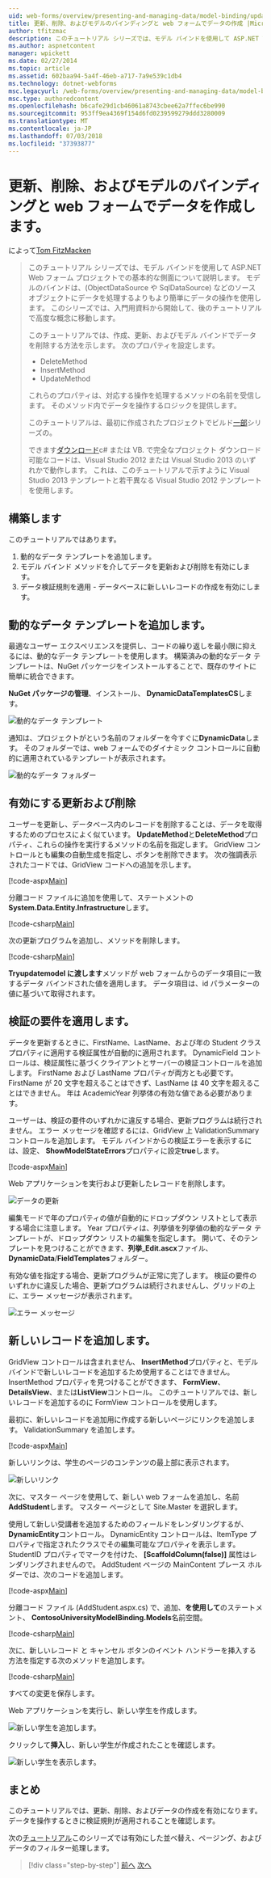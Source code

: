 ```yaml
---
uid: web-forms/overview/presenting-and-managing-data/model-binding/updating-deleting-and-creating-data
title: 更新、削除、およびモデルのバインディングと web フォームでデータの作成 |Microsoft Docs
author: tfitzmac
description: このチュートリアル シリーズでは、モデル バインドを使用して ASP.NET Web フォーム プロジェクトでの基本的な側面について説明します。 モデル バインドは、データの操作詳細直線にしています.
ms.author: aspnetcontent
manager: wpickett
ms.date: 02/27/2014
ms.topic: article
ms.assetid: 602baa94-5a4f-46eb-a717-7a9e539c1db4
ms.technology: dotnet-webforms
msc.legacyurl: /web-forms/overview/presenting-and-managing-data/model-binding/updating-deleting-and-creating-data
msc.type: authoredcontent
ms.openlocfilehash: b6cafe29d1cb46061a8743cbee62a7ffec6be990
ms.sourcegitcommit: 953ff9ea4369f154d6fd0239599279ddd3280009
ms.translationtype: MT
ms.contentlocale: ja-JP
ms.lasthandoff: 07/03/2018
ms.locfileid: "37393877"
---
```

<a name="updating-deleting-and-creating-data-with-model-binding-and-web-forms"></a>更新、削除、およびモデルのバインディングと web フォームでデータを作成します。
====================
によって[Tom FitzMacken](https://github.com/tfitzmac)

> このチュートリアル シリーズでは、モデル バインドを使用して ASP.NET Web フォーム プロジェクトでの基本的な側面について説明します。 モデルのバインドは、(ObjectDataSource や SqlDataSource) などのソース オブジェクトにデータを処理するよりもより簡単にデータの操作を使用します。 このシリーズでは、入門用資料から開始して、後のチュートリアルで高度な概念に移動します。
> 
> このチュートリアルでは、作成、更新、およびモデル バインドでデータを削除する方法を示します。 次のプロパティを設定します。
> 
> - DeleteMethod
> - InsertMethod
> - UpdateMethod
> 
> これらのプロパティは、対応する操作を処理するメソッドの名前を受信します。 そのメソッド内でデータを操作するロジックを提供します。
> 
> このチュートリアルは、最初に作成されたプロジェクトでビルド[一部](retrieving-data.md)シリーズの。
> 
> できます[ダウンロード](https://go.microsoft.com/fwlink/?LinkId=286116)c# または VB. で完全なプロジェクト ダウンロード可能なコードは、Visual Studio 2012 または Visual Studio 2013 のいずれかで動作します。 これは、このチュートリアルで示すように Visual Studio 2013 テンプレートと若干異なる Visual Studio 2012 テンプレートを使用します。


## <a name="what-youll-build"></a>構築します

このチュートリアルではあります。

1. 動的なデータ テンプレートを追加します。
2. モデル バインド メソッドを介してデータを更新および削除を有効にします。
3. データ検証規則を適用 - データベースに新しいレコードの作成を有効にします。

## <a name="add-dynamic-data-templates"></a>動的なデータ テンプレートを追加します。

最適なユーザー エクスペリエンスを提供し、コードの繰り返しを最小限に抑えるには、動的なデータ テンプレートを使用します。 構築済みの動的なデータ テンプレートは、NuGet パッケージをインストールすることで、既存のサイトに簡単に統合できます。

**NuGet パッケージの管理**、インストール、 **DynamicDataTemplatesCS**します。

![動的なデータ テンプレート](updating-deleting-and-creating-data/_static/image1.png)

通知は、プロジェクトがという名前のフォルダーを今すぐに**DynamicData**します。 そのフォルダーでは、web フォームでのダイナミック コントロールに自動的に適用されているテンプレートが表示されます。

![動的なデータ フォルダー](updating-deleting-and-creating-data/_static/image2.png)

## <a name="enable-updating-and-deleting"></a>有効にする更新および削除

ユーザーを更新し、データベース内のレコードを削除することは、データを取得するためのプロセスによく似ています。 **UpdateMethod**と**DeleteMethod**プロパティ、これらの操作を実行するメソッドの名前を指定します。 GridView コントロールとも編集の自動生成を指定し、ボタンを削除できます。 次の強調表示されたコードでは、GridView コードへの追加を示します。

[!code-aspx[Main](updating-deleting-and-creating-data/samples/sample1.aspx?highlight=4-5)]

分離コード ファイルに追加を使用して、ステートメントの**System.Data.Entity.Infrastructure**します。

[!code-csharp[Main](updating-deleting-and-creating-data/samples/sample2.cs)]

次の更新プログラムを追加し、メソッドを削除します。

[!code-csharp[Main](updating-deleting-and-creating-data/samples/sample3.cs)]

**Tryupdatemodel に渡します**メソッドが web フォームからのデータ項目に一致するデータ バインドされた値を適用します。 データ項目は、id パラメーターの値に基づいて取得されます。

## <a name="enforce-validation-requirements"></a>検証の要件を適用します。

データを更新するときに、FirstName、LastName、および年の Student クラス プロパティに適用する検証属性が自動的に適用されます。 DynamicField コントロールは、検証属性に基づくクライアントとサーバーの検証コントロールを追加します。 FirstName および LastName プロパティが両方とも必要です。 FirstName が 20 文字を超えることはできず、LastName は 40 文字を超えることはできません。 年は AcademicYear 列挙体の有効な値である必要があります。

ユーザーは、検証の要件のいずれかに違反する場合、更新プログラムは続行されません。 エラー メッセージを確認するには、GridView 上 ValidationSummary コントロールを追加します。 モデル バインドからの検証エラーを表示するには、設定、 **ShowModelStateErrors**プロパティに設定**true**します。 

[!code-aspx[Main](updating-deleting-and-creating-data/samples/sample4.aspx)]

Web アプリケーションを実行および更新したレコードを削除します。

![データの更新](updating-deleting-and-creating-data/_static/image3.png)

編集モードで年のプロパティの値が自動的にドロップダウン リストとして表示する場合に注意します。 Year プロパティは、列挙値を列挙値の動的なデータ テンプレートが、ドロップダウン リストの編集を指定します。 開いて、そのテンプレートを見つけることができます、**列挙\_Edit.ascx**ファイル、 **DynamicData**/**FieldTemplates**フォルダー。

有効な値を指定する場合、更新プログラムが正常に完了します。 検証の要件のいずれかに違反した場合、更新プログラムは続行されませんし、グリッドの上に、エラー メッセージが表示されます。

![エラー メッセージ](updating-deleting-and-creating-data/_static/image4.png)

## <a name="add-new-records"></a>新しいレコードを追加します。

GridView コントロールは含まれません、 **InsertMethod**プロパティと、モデル バインドで新しいレコードを追加するため使用することはできません。 InsertMethod プロパティを見つけることができます、 **FormView**、 **DetailsView**、または**ListView**コントロール。 このチュートリアルでは、新しいレコードを追加するのに FormView コントロールを使用します。

最初に、新しいレコードを追加用に作成する新しいページにリンクを追加します。 ValidationSummary を追加します。

[!code-aspx[Main](updating-deleting-and-creating-data/samples/sample5.aspx)]

新しいリンクは、学生のページのコンテンツの最上部に表示されます。

![新しいリンク](updating-deleting-and-creating-data/_static/image5.png)

次に、マスター ページを使用して、新しい web フォームを追加し、名前**AddStudent**します。 マスター ページとして Site.Master を選択します。

使用して新しい受講者を追加するためのフィールドをレンダリングするが、 **DynamicEntity**コントロール。 DynamicEntity コントロールは、ItemType プロパティで指定されたクラスでその編集可能なプロパティを表示します。 StudentID プロパティでマークを付けた、 **[ScaffoldColumn(false)]** 属性はレンダリングされませんので。 AddStudent ページの MainContent プレース ホルダーでは、次のコードを追加します。

[!code-aspx[Main](updating-deleting-and-creating-data/samples/sample6.aspx)]

分離コード ファイル (AddStudent.aspx.cs) で、追加、**を使用して**のステートメント、 **ContosoUniversityModelBinding.Models**名前空間。

[!code-csharp[Main](updating-deleting-and-creating-data/samples/sample7.cs)]

次に、新しいレコード と キャンセル ボタンのイベント ハンドラーを挿入する方法を指定する次のメソッドを追加します。

[!code-csharp[Main](updating-deleting-and-creating-data/samples/sample8.cs)]

すべての変更を保存します。

Web アプリケーションを実行し、新しい学生を作成します。

![新しい学生を追加します。](updating-deleting-and-creating-data/_static/image6.png)

クリックして**挿入**し、新しい学生が作成されたことを確認します。

![新しい学生を表示します。](updating-deleting-and-creating-data/_static/image7.png)

## <a name="conclusion"></a>まとめ

このチュートリアルでは、更新、削除、およびデータの作成を有効になります。 データを操作するときに検証規則が適用されることを確認します。

次の[チュートリアル](sorting-paging-and-filtering-data.md)このシリーズでは有効にした並べ替え、ページング、およびデータのフィルター処理します。

> [!div class="step-by-step"]
> [前へ](retrieving-data.md)
> [次へ](sorting-paging-and-filtering-data.md)
